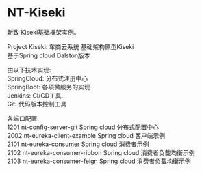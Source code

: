 # NT-Kiseki  
新致 Kiseki基础框架实例。  
  
Project Kiseki: 车商云系统 基础架构原型Kiseki  
基于Spring cloud Dalston版本  

由以下技术实现:  
SpringCloud: 分布式注册中心  
SpringBoot: 各项微服务的实现  
Jenkins: CI/CD工具.  
Git: 代码版本控制工具  


各端口配置:  
1201 nt-config-server-git        Spring cloud 分布式配置中心  
2002 nt-eureka-client-example    Spring cloud 客户端示例  
2101 nt-eureka-consumer          Spring cloud 消费者示例  
2102 nt-eureka-consumer-ribbon   Spring cloud 消费者负载均衡示例  
2103 nt-eureka-consumer-feign    Spring cloud 消费者负载均衡示例  

